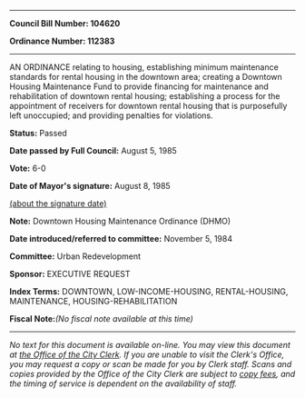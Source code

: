 

********

**Council Bill Number: 104620**
   
**Ordinance Number: 112383**
********

 AN ORDINANCE relating to housing, establishing minimum maintenance standards for rental housing in the downtown area; creating a Downtown Housing Maintenance Fund to provide financing for maintenance and rehabilitation of downtown rental housing; establishing a process for the appointment of receivers for downtown rental housing that is purposefully left unoccupied; and providing penalties for violations.

**Status:** Passed
   
**Date passed by Full Council:** August 5, 1985
   
**Vote:** 6-0
   
**Date of Mayor's signature:** August 8, 1985
   
[(about the signature date)](/~public/approvaldate.htm)
   
   
**Note:** Downtown Housing Maintenance Ordinance (DHMO)

   
**Date introduced/referred to committee:** November 5, 1984
   
**Committee:** Urban Redevelopment
   
**Sponsor:** EXECUTIVE REQUEST
   
   
**Index Terms:** DOWNTOWN, LOW-INCOME-HOUSING, RENTAL-HOUSING, MAINTENANCE, HOUSING-REHABILITATION

**Fiscal Note:**_(No fiscal note available at this time)_
********

_No text for this document is available on-line. You may view this document at [the Office of the City Clerk](http://www.seattle.gov/leg/clerk/contactUs.htm). If you are unable to visit the Clerk's Office, you may request a copy or scan be made for you by Clerk staff. Scans and copies provided by the Office of the City Clerk are subject to [copy fees](http://clerk.seattle.gov/~public/clerkfees.htm), and the timing of service is dependent on the availability of staff._

